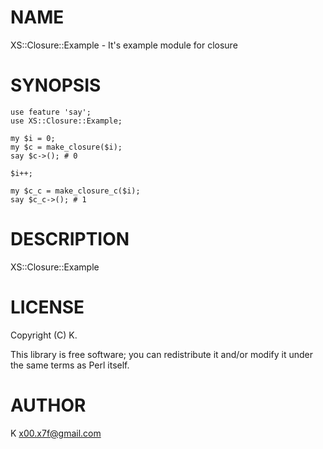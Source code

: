 # NAME

XS::Closure::Example - It's example module for closure

# SYNOPSIS

    use feature 'say';
    use XS::Closure::Example;

    my $i = 0;
    my $c = make_closure($i);
    say $c->(); # 0

    $i++;

    my $c_c = make_closure_c($i);
    say $c_c->(); # 1

# DESCRIPTION

XS::Closure::Example

# LICENSE

Copyright (C) K.

This library is free software; you can redistribute it and/or modify
it under the same terms as Perl itself.

# AUTHOR

K <x00.x7f@gmail.com>
